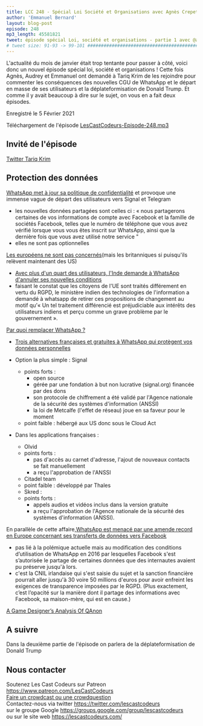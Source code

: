 ```yaml
---
title: LCC 248 - Spécial Loi Société et Organisations avec Agnès Crepet et Tariq Krim - partie 1
author: 'Emmanuel Bernard'
layout: blog-post
episode: 248
mp3_length: 45581821
tweet: épisode spécial Loi, société et organisations - partie 1 avec @agnes_crepet et @tariqkrim
# tweet size: 91-93 -> 99-101 #######################################################################
---
```

L'actualité du mois de janvier était trop tentante pour passer à côté, voici donc un nouvel épisode spécial loi, société et organisations ! Cette fois Agnès, Audrey et Emmanuel ont demandé à Tariq Krim de les rejoindre pour commenter les conséquences des nouvelles CGU de WhatsApp et le départ en masse de ses utilisateurs et la déplateformisation de Donald Trump. Et comme il y avait beaucoup à dire sur le sujet, on vous en a fait deux épisodes. 

Enregistré le 5 Février 2021

Téléchargement de l'épisode [LesCastCodeurs-Episode-248.mp3](https://traffic.libsyn.com/lescastcodeurs/LesCastCodeurs-Episode-248.mp3)

## Invité de l'épisode 

[Twitter Tariq Krim](https://twitter.com/tariqkrim)  

## Protection des données

[WhatsApp met à jour sa politique de confidentialité](https://www.numerama.com/tech/191370-vos-infos-whatsapp-partagees-avec-facebook-ce-quil-faut-savoir.html) et provoque une immense vague de départ des utilisateurs vers Signal et Telegram  

* les nouvelles données partagées sont celles ci : « nous partagerons certaines de vos informations de compte avec Facebook et la famille de sociétés Facebook, telles que le numéro de téléphone que vous avez vérifié lorsque vous vous êtes inscrit sur WhatsApp, ainsi que la dernière fois que vous avez utilisé notre service " 
* elles ne sont pas optionnelles

[Les européens ne sont pas concernés](https://twitter.com/niamhsweeneynyc/status/1347183889995935744?s=21)(mais les britanniques si puisqu'ils relèvent maintenant des US) 
 
* [Avec plus d'un quart des utilisateurs, l'Inde demande à WhatsApp d'annuler ses nouvelles conditions](https://www.clubic.com/whatsapp/actualite-350157-sr-avec-plus-d-un-quart-des-utilisateurs-l-inde-demande-a-whatsapp-d-annuler-ses-nouvelles-conditions.html)  
* faisant le constat que les citoyens de l'UE sont traités différement en vertu du RGPD, le ministère indien des technologies de l'information a demandé à whatsapp de retirer ces propositions de changement au motif qu'« Un tel traitement différencié est préjudiciable aux intérêts des utilisateurs indiens et perçu comme un grave problème par le gouvernement ».

[Par quoi remplacer WhatsApp ?](https://standblog.org/blog/post/2021/01/13/Par-quoi-remplacer-WhatsApp)  
        
* [Trois alternatives françaises et gratuites à WhatsApp qui protègent vos données personnelles](https://www.businessinsider.fr/trois-alternatives-francaises-et-gratuites-a-whatsapp-qui-protegent-vos-donnees-personnelles-186357)  

* Option la plus simple : Signal 
    - points forts : 
        * open source
        * gérée par une fondation à but non lucrative (signal.org) financée par des dons
        * son protocole de chiffrement a été validé par l'Agence nationale de la sécurité des systèmes d'information (ANSSI)
        * la loi de Metcalfe (l'effet de réseau) joue en sa faveur pour le moment
    - point faible : hébergé aux US donc sous le Cloud Act  
* Dans les applications françaises : 
    * Olvid
    - points forts : 
        * pas d'accès au carnet d'adresse, l'ajout de nouveaux contacts se fait manuellement
        * a reçu l'approbation de l'ANSSI
    * Citadel team 
    - point faible : développé par Thales 
    * Skred : 
    - points forts : 
        * appels audios et vidéos inclus dans la version gratuite
        * a reçu l'approbation de l'Agence nationale de la sécurité des systèmes d'information (ANSSI).

En parallèle de cette affaire,[WhatsApp est menacé par une amende record en Europe concernant ses transferts de données vers Facebook](https://www.numerama.com/tech/684351-transfert-de-donnees-vers-facebook-whatsapp-est-menace-par-une-amende-record-en-europe.html)  

* pas lié à la polémique actuelle mais au modification des conditions d’utilisation de WhatsApp en 2016 par lesquelles Facebook s'est s’autorisée le partage de certaines données que des internautes avaient pu préserve jusqu'à lors.
* c'est la CNIL irlandaise qui s'est saisie du sujet et la sanction financière pourrait aller jusqu'à 30 voire 50 millions d'euros pour avoir enfreint les exigences de transparence imposées par le RGPD. (Plus exactement, c’est l’opacité sur la manière dont il partage des informations avec Facebook, sa maison-mère, qui est en cause.)

[A Game Designer’s Analysis Of QAnon](https://www.thestreet.com/phildavis/news/a-game-designers-analysis-of-qanon?fbclid=IwAR1ONG4EsooEfw8H9M6Lmj1j6Hfbavp1Zp9DWGMYfX4NExKwpTtqajBI1-M)  

## A suivre

Dans la deuxième partie de l'épisode on parlera de la déplateformisation de Donald Trump

## Nous contacter

Soutenez Les Cast Codeurs sur Patreon <https://www.patreon.com/LesCastCodeurs>  
[Faire un crowdcast ou une crowdquestion](https://lescastcodeurs.com/crowdcasting/)  
Contactez-nous via twitter <https://twitter.com/lescastcodeurs>  
sur le groupe Google <https://groups.google.com/group/lescastcodeurs>  
ou sur le site web <https://lescastcodeurs.com/>
